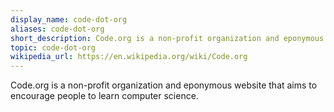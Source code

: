 ```yaml
---
display_name: code-dot-org
aliases: code-dot-org
short_description: Code.org is a non-profit organization and eponymous website.
topic: code-dot-org
wikipedia_url: https://en.wikipedia.org/wiki/Code.org
---
```

Code.org is a non-profit organization and eponymous website that aims to encourage people to learn computer science.
